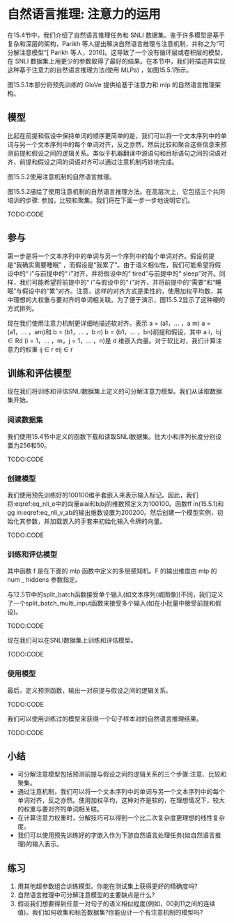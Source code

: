 

<!--
 * @version:
 * @Author:  StevenJokes https://github.com/StevenJokes
 * @Date: 2020-07-31 19:56:39
 * @LastEditors:  StevenJokes https://github.com/StevenJokes
 * @LastEditTime: 2020-07-31 20:22:26
 * @Description:MT
 * @TODO::
 * @Reference:http://preview.d2l.ai/d2l-en/master/chapter_natural-language-processing-applications/natural-language-inference-attention.html
-->

# 自然语言推理: 注意力的运用

在15.4节中，我们介绍了自然语言推理任务和 SNLI 数据集。鉴于许多模型是基于复杂和深层的架构，Parikh 等人提出解决自然语言推理与注意机制，并称之为“可分解注意模型”[ Parikh 等人，2016]。这导致了一个没有循环层或卷积层的模型，在 SNLI 数据集上用更少的参数取得了最好的结果。在本节中，我们将描述并实现这种基于注意力的自然语言推理方法(使用 MLPs) ，如图15.5.1所示。

图15.5.1本部分将预先训练的 GloVe 提供给基于注意力和 mlp 的自然语言推理架构。

## 模型

比起在前提和假设中保持单词的顺序更简单的是，我们可以将一个文本序列中的单词与另一个文本序列中的每个单词对齐，反之亦然，然后比较和聚合这些信息来预测前提和假设之间的逻辑关系。类似于机器翻译中源语句和目标语句之间的词语对齐，前提和假设之间的词语对齐可以通过注意机制巧妙地完成。

图15.5.2使用注意机制的自然语言推理。

图15.5.2描绘了使用注意机制的自然语言推理方法。在高层次上，它包括三个共同培训的步骤: 参加，比较和聚集。我们将在下面一步一步地说明它们。

TODO:CODE

## 参与

第一步是将一个文本序列中的单词与另一个序列中的每个单词对齐。假设前提是“我确实需要睡眠” ，而假设是“我累了”。由于语义相似性，我们可能希望将假设中的“ i”与前提中的“ i”对齐，并将假设中的“ tired”与前提中的“ sleep”对齐。同样，我们可能希望将前提中的“ i”与假设中的“ i”对齐，并将前提中的“需要”和“睡眠”与假设中的“累”对齐。注意，这样的对齐方式是柔性的，使用加权平均数，其中理想的大权重与要对齐的单词相关联。为了便于演示，图15.5.2显示了这种硬的方式排列。

现在我们使用注意力机制更详细地描述软对齐。表示 a = (a1，... ，a m) a = (a1，... ，am)和 b = (b1，... ，b n) b = (b1，... ，bn)前提和假设，其中 a i，bj ∈ Rd (i = 1，... ，m，j = 1，... ，n)是 d 维嵌入向量。对于软比对，我们计算注意力的权重 ij ∈ r eij ∈ r

## 训练和评估模型

现在我们将训练和评估SNLI数据集上定义的可分解注意力模型。我们从读取数据集开始。

### 阅读数据集

我们使用15.4节中定义的函数下载和读取SNLI数据集。批大小和序列长度分别设置为256和50。

TODO:CODE

### 创建模型

我们使用预先训练好的100100维手套嵌入来表示输入标记。因此，我们将:eqref:eq_nli_e中的向量aiai和bjbj的维数预定义为100100。函数ff in(15.5.1)和gg in:eqref:eq_nli_v_ab的输出维数设置为200200。然后创建一个模型实例，初始化其参数，并加载嵌入的手套来初始化输入令牌的向量。

TODO:CODE

### 训练和评估模型

其中函数 f 是在下面的 mlp 函数中定义的多层感知机。F 的输出维度由 mlp 的 num _ hiddens 参数指定。

与12.5节中的split_batch函数接受单个输入(如文本序列(或图像))不同，我们定义了一个split_batch_multi_input函数来接受多个输入(如在小批量中接受前提和假设)。

TODO:CODE

现在我们可以在SNLI数据集上训练和评估模型。

TODO:CODE

### 使用模型

最后，定义预测函数，输出一对前提与假设之间的逻辑关系。

TODO:CODE

我们可以使用训练过的模型来获得一个句子样本对的自然语言推理结果。

TODO:CODE

## 小结

* 可分解注意模型包括预测前提与假设之间的逻辑关系的三个步骤:注意、比较和聚集。
* 通过注意机制，我们可以将一个文本序列中的单词与另一个文本序列中的每个单词对齐，反之亦然。使用加权平均，这种对齐是软的，在理想情况下，较大的权重与要对齐的单词相关联。
* 在计算注意力权重时，分解技巧可以得到一个比二次复杂度更理想的线性复杂度。
* 我们可以使用预先训练好的字嵌入作为下游自然语言处理任务(如自然语言推理)的输入表示。

## 练习

1. 用其他超参数组合训练模型。你能在测试集上获得更好的精确度吗?
1. 自然语言推理中可分解注意模型的主要缺点是什么?
1. 假设我们想要得到任意一对句子的语义相似程度(例如，00到11之间的连续值)。我们如何收集和标签数据集?你能设计一个有注意机制的模型吗?
